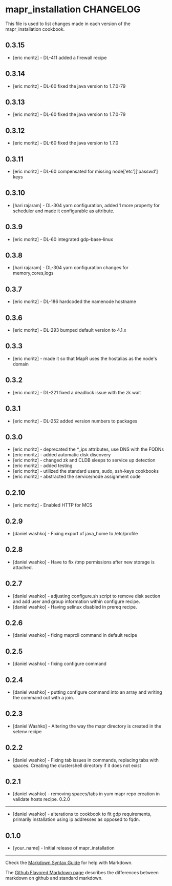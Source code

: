 mapr_installation CHANGELOG
===========================

This file is used to list changes made in each version of the mapr_installation cookbook.

0.3.15
-----
- [eric moritz] - DL-411 added a firewall recipe

0.3.14
-----
- [eric moritz] - DL-60 fixed the java version to 1.7.0-79


0.3.13
-----
- [eric moritz] - DL-60 fixed the java version to 1.7.0-79

0.3.12
-----
- [eric moritz] - DL-60 fixed the java version to 1.7.0


0.3.11
-----
- [eric moritz] - DL-60 compensated for missing node['etc']['passwd'] keys


0.3.10
-----
- [hari rajaram] - DL-304 yarn configuration, added 1 more property for scheduler and made it configurable as attribute.

0.3.9
-----
- [eric moritz] - DL-60 integrated gdp-base-linux

0.3.8
-----
- [hari rajaram] - DL-304 yarn configuration changes for memory,cores,logs

0.3.7
-----
- [eric moritz] - DL-186 hardcoded the namenode hostname

0.3.6
-----
- [eric moritz] - DL-293 bumped default version to 4.1.x

0.3.3
-----
- [eric moritz] - made it so that MapR uses the hostalias as the node's domain

0.3.2
-----
- [eric moritz] - DL-221 fixed a deadlock issue with the zk wait

0.3.1
------
- [eric moritz] - DL-252 added version numbers to packages

0.3.0
-----
- [eric moritz] - deprecated the *_ips attributes, use DNS with the FQDNs
- [eric moritz] - added automatic disk discovery
- [eric moritz] - changed zk and CLDB sleeps to service up detection
- [eric moritz] - added testing
- [eric moritz] - utilized the standard users, sudo, ssh-keys cookbooks
- [eric moritz] - abstracted the service/node assignment code

0.2.10
-----
- [eric moritz] - Enabled HTTP for MCS

0.2.9
-----
- [daniel washko] - Fixing export of java_home to /etc/profile

0.2.8
-----
- [daniel washko] - Have to fix /tmp permissions after new storage is attached.

0.2.7
-----
- [daniel washko] - adjusting configure.sh script to remove disk section and add user and group information within configure recipe.
- [daniel washko] - Having selinux disabled in prereq recipe.

0.2.6
-----
- [daniel washko] - fixing maprcli command in default recipe

0.2.5
-----
- [daniel washko] - fixing configure command

0.2.4
-----
- [daniel washko] - putting configure command into an array and writing the command out with a join.

0.2.3
-----
- [daniel Washko] - Altering the way the mapr directory is created in the setenv recipe

0.2.2
-----
- [daniel washko] - Fixing tab issues in commands, replacing tabs with spaces. Creating the clustershell directory if it does not exist

0.2.1
-----
- [daniel washko] - removing spaces/tabs in yum mapr repo creation in validate hosts recipe.
0.2.0
-----
- [daniel washko] - alterations to cookbook to fit gdp requirements, primarily installation using ip addresses as opposed to fqdn.

0.1.0
-----
- [your_name] - Initial release of mapr_installation

- - -
Check the [Markdown Syntax Guide](http://daringfireball.net/projects/markdown/syntax) for help with Markdown.

The [Github Flavored Markdown page](http://github.github.com/github-flavored-markdown/) describes the differences between markdown on github and standard markdown.
